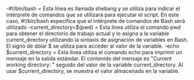 -#!/bin/bash = Esta línea es llamada shebang y se utiliza para indicar el intérprete de comandos que se utilizará para ejecutar el script. En este caso, #!/bin/bash especifica que el intérprete de comandos de Bash será utilizado
-current_directory=$(pwd) = Esta línea utiliza el comando pwd para obtener el directorio de trabajo actual y lo asigna a la variable current_directory utilizando la sintaxis de asignación de variables en Bash. El signo de dólar $ se utiliza para acceder al valor de la variable.
-echo $current_directory = Esta línea utiliza el comando echo para imprimir un mensaje en la salida estándar. El contenido del mensaje es "Current working directory: " seguido del valor de la variable current_directory. Al usar $current_directory, se muestra el valor almacenado en la variable.

